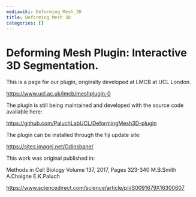 ```yaml
---
mediawiki: Deforming_Mesh_3D
title: Deforming Mesh 3D
categories: []
---
```


# Deforming Mesh Plugin: Interactive 3D Segmentation.

This is a page for our plugin, originally developed at LMCB at UCL London.

https://www.ucl.ac.uk/lmcb/meshplugin-0

The plugin is still being maintained and developed with the source code available here:

https://github.com/PaluchLabUCL/DeformingMesh3D-plugin

The plugin can be installed through the fiji update site:

https://sites.imagej.net/Odinsbane/

This work was original published in:

Methods in Cell Biology Volume 137, 2017, Pages 323-340 M.B.Smith A.Chaigne E.K.Paluch

https://www.sciencedirect.com/science/article/pii/S0091679X16300607
